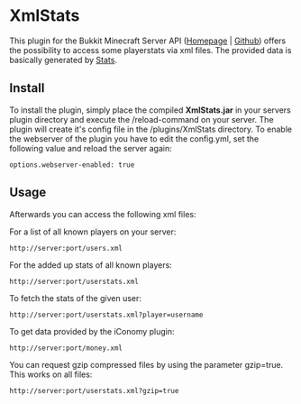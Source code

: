 # XmlStats

This plugin for the Bukkit Minecraft Server API ([Homepage](http://bukkit.org) | [Github](https://github.com/Bukkit/Bukkit )) offers the possibility to access some playerstats via xml files. The provided data is basically generated by [Stats](https://github.com/nidefawl/Stats).

## Install

To install the plugin, simply place the compiled **XmlStats.jar** in your servers plugin directory and execute the /reload-command on your server. The plugin will create it's config file in the /plugins/XmlStats directory. To enable the webserver of the plugin you have to edit the config.yml, set the following value and reload the server again:
  
    options.webserver-enabled: true
    
## Usage

Afterwards you can access the following xml files:

For a list of all known players on your server:

    http://server:port/users.xml 
    
For the added up stats of all known players:
    
    http://server:port/userstats.xml
    
To fetch the stats of the given user:

    http://server:port/userstats.xml?player=username    

To get data provided by the iConomy plugin:
    
    http://server:port/money.xml

You can request gzip compressed files by using the parameter gzip=true. This works on all files:

	http://server:port/userstats.xml?gzip=true
